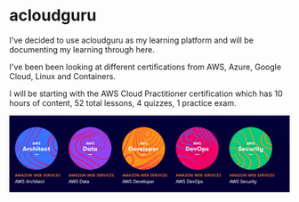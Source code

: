 # acloudguru

I've decided to use acloudguru as my learning platform and will be documenting my learning through here.

I've been been looking at different certifications from AWS, Azure, Google Cloud, Linux and Containers.

I will be starting with the AWS Cloud Practitioner certification which has 10 hours of content, 52 total lessons, 4 quizzes, 1 practice exam.



![](.gitbook/assets/image.png)

